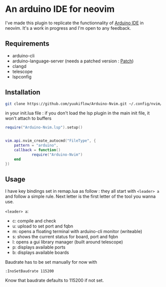 # An arduino IDE for neovim

I've made this plugin to replicate the functionnality of [Arduino IDE](https://www.arduino.cc/en/Software/ArduinoIDE) in neovim. It's a work in progress and I'm open to any feedback.

## Requirements

- arduino-cli
- arduino-language-server (needs a patched version : [Patch](https://github.com/arduino/arduino-language-server/issues/187#issuecomment-2241641098))
- clangd
- telescope
- lspconfig

## Installation

```sh
git clone https://github.com/yuukiflow/Arduino-Nvim.git ~/.config/nvim/lua/Arduino-Nvim
```

in your init.lua file :
if you don't load the lsp plugin in the main init file, it won't attach to buffers

```lua
require("Arduino-Nvim.lsp").setup()


vim.api.nvim_create_autocmd("FileType", {
    pattern = "arduino",
    callback = function()
            require("Arduino-Nvim")
    end
})
```

## Usage

I have key bindings set in remap.lua as follow :
they all start with `<leader> a` and follow a simple rule.
Next letter is the first letter of the tool you wanna use.

`<leader> a`:
- c: compile and check
- u: upload to set port and fqbn
- m: opens a floating terminal with arduino-cli monitor (writeable)
- s: shows the current status for board, port and fqbn
- l: opens a gui library manager (built around telescope)
- p: displays available ports
- b: displays available boards


Baudrate has to be set manually for now with
```
:InoSetBaudrate 115200
```
Know that baudrate defaults to 115200 if not set.
